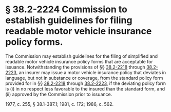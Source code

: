 # § 38.2-2224 Commission to establish guidelines for filing readable motor vehicle insurance policy forms.

<p>The Commission may establish guidelines for the filing of simplified and readable motor vehicle insurance policy forms that are acceptable for issuance. Notwithstanding the provisions of §§ <a href='http://law.lis.virginia.gov/vacode/38.2-2218/'>38.2-2218</a> through <a href='http://law.lis.virginia.gov/vacode/38.2-2223/'>38.2-2223</a>, an insurer may issue a motor vehicle insurance policy that deviates in language, but not in substance or coverage, from the standard policy form provided for in §§ <a href='http://law.lis.virginia.gov/vacode/38.2-2218/'>38.2-2218</a> through <a href='http://law.lis.virginia.gov/vacode/38.2-2223/'>38.2-2223</a>, if the deviating policy form is (i) in no respect less favorable to the insured than the standard form, and (ii) approved by the Commission prior to issuance.</p><p>1977, c. 255, § 38.1-387.1; 1981, c. 172; 1986, c. 562.</p>